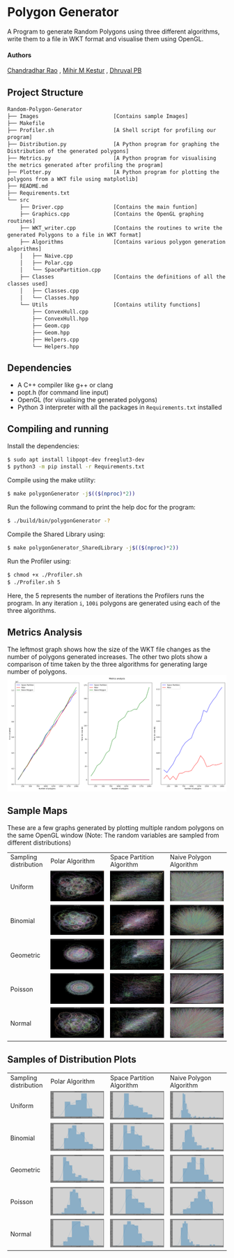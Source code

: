 # Polygon Generator
A Program to generate Random Polygons using three different algorithms, write them to a file in WKT format and visualise them using OpenGL.<br>
#### Authors 
[Chandradhar Rao](https://github.com/chandradharrao) , [Mihir M Kestur](https://github.com/mihirkestur) , [Dhruval PB](https://github.com/Dhruval360)
## Project Structure
```
Random-Polygon-Generator
├── Images                        [Contains sample Images]
├── Makefile
├── Profiler.sh                   [A Shell script for profiling our program]
├── Distribution.py               [A Python program for graphing the Distribution of the generated polygons]
├── Metrics.py                    [A Python program for visualising the metrics generated after profiling the program]
├── Plotter.py                    [A Python program for plotting the polygons from a WKT file using matplotlib]
├── README.md
├── Requirements.txt
└── src
    ├── Driver.cpp                [Contains the main funtion]
    ├── Graphics.cpp              [Contains the OpenGL graphing routines]
    ├── WKT_writer.cpp            [Contains the routines to write the generated Polygons to a file in WKT format]
    ├── Algorithms                [Contains various polygon generation algorithms]
    │   ├── Naive.cpp
    │   ├── Polar.cpp
    │   └── SpacePartition.cpp
    ├── Classes                   [Contains the definitions of all the classes used]
    │   ├── Classes.cpp               
    │   └── Classes.hpp               
    └── Utils                     [Contains utility functions]
        ├── ConvexHull.cpp
        ├── ConvexHull.hpp
        ├── Geom.cpp
        ├── Geom.hpp
        ├── Helpers.cpp
        └── Helpers.hpp
```

## Dependencies
- A C++ compiler like g++ or clang
- popt.h (for command line input)
- OpenGL (for visualising the generated polygons)
- Python 3 interpreter with all the packages in `Requirements.txt` installed
## Compiling and running
Install the dependencies:

```bash
$ sudo apt install libpopt-dev freeglut3-dev
$ python3 -m pip install -r Requirements.txt
```
Compile using the make utility:

```bash
$ make polygonGenerator -j$(($(nproc)*2))
```

Run the following command to print the help doc for the program:
```bash
$ ./build/bin/polygonGenerator -?
```

Compile the Shared Library using:
```bash
$ make polygonGenerator_SharedLibrary -j$(($(nproc)*2))
```

Run the Profiler using:
```bash
$ chmod +x ./Profiler.sh
$ ./Profiler.sh 5
```
Here, the 5 represents the number of iterations the Profilers runs the program. In any iteration `i`, `100i` polygons are generated using each of the three algorithms.

## Metrics Analysis
The leftmost graph shows how the size of the WKT file changes as the number of polygons generated increases. The other two plots show a comparison of time taken by the three algorithms for generating large number of polygons. 
![](Images/metrics.png)

## Sample Maps
These are a few graphs generated by plotting multiple random polygons on the same OpenGL window
(Note: The random variables are sampled from different distributions)
<table>
    <tr>
        <td>Sampling distribution</td>
        <td>Polar Algorithm</td>
        <td>Space Partition Algorithm</td>
        <td>Naive Polygon Algorithm</td>
    </tr>
    <tr>
        <td>Uniform</td>
        <td valign="top"><img src="Images/p_g_1.png"></td>
        <td valign="top"><img src="Images/s_g_1.png"></td>
        <td valign="top"><img src="Images/n_g_1.png"></td>
    </tr>
    <tr>
        <td>Binomial</td>
        <td valign="top"><img src="Images/p_g_2.png"></td>
        <td valign="top"><img src="Images/s_g_2.png"></td>
        <td valign="top"><img src="Images/n_g_2.png"></td>
    </tr>
    <tr>
        <td>Geometric</td>
        <td valign="top"><img src="Images/p_g_3.png"></td>
        <td valign="top"><img src="Images/s_g_3.png"></td>
        <td valign="top"><img src="Images/n_g_3.png"></td>
    </tr>
    <tr>
        <td>Poisson</td>
        <td valign="top"><img src="Images/p_g_4.png"></td>
        <td valign="top"><img src="Images/s_g_4.png"></td>
        <td valign="top"><img src="Images/n_g_4.png"></td>
    </tr>
    <tr>
        <td>Normal</td>
        <td valign="top"><img src="Images/p_g_5.png"></td>
        <td valign="top"><img src="Images/s_g_5.png"></td>
        <td valign="top"><img src="Images/n_g_5.png"></td>
    </tr>
</table>

## Samples of Distribution Plots

<table>
  <tr>
    <td>Sampling distribution</td>
    <td>Polar Algorithm</td>
    <td>Space Partition Algorithm</td>
    <td>Naive Polygon Algorithm</td>
  </tr>
  <tr>
    <td>Uniform</td>
    <td valign="top"><img src="Images/p_d_1.png"></td>
    <td valign="top"><img src="Images/s_d_1.png"></td>
    <td valign="top"><img src="Images/n_d_1.png"></td>
  </tr>
  <tr>
    <td>Binomial</td>
    <td valign="top"><img src="Images/p_d_2.png"></td>
    <td valign="top"><img src="Images/s_d_2.png"></td>
    <td valign="top"><img src="Images/n_d_2.png"></td>
  </tr>
  <tr>
    <td>Geometric</td>
    <td valign="top"><img src="Images/p_d_3.png"></td>
    <td valign="top"><img src="Images/s_d_3.png"></td>
    <td valign="top"><img src="Images/n_d_3.png"></td>
  </tr>
  <tr>
    <td>Poisson</td>
    <td valign="top"><img src="Images/p_d_4.png"></td>
    <td valign="top"><img src="Images/s_d_4.png"></td>
    <td valign="top"><img src="Images/n_d_4.png"></td>
  </tr>
  <tr>
    <td>Normal</td>
    <td valign="top"><img src="Images/p_d_5.png"></td>
    <td valign="top"><img src="Images/s_d_5.png"></td>
    <td valign="top"><img src="Images/n_d_5.png"></td>
  </tr>
 </table>
